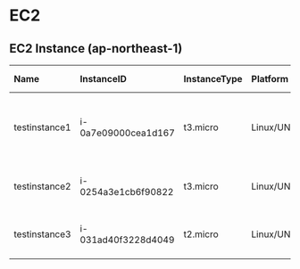 # EC2
## EC2 Instance (ap-northeast-1)
|Name|InstanceID|InstanceType|Platform|Architecture|AMI ID|AZ|Public IP|Private IP|Security Group|Role Name|
|:--|:--|:--|:--|:--|:--|:--|:--|:--|:--|:--|
|testinstance1|i-0a7e09000cea1d167|t3.micro|Linux/UNIX|x86_64|ami-06ee4e2261a4dc5c3|ap-northeast-1a|43.207.113.224|10.1.0.53|ec2-rds-1<br>ksnet-dev-opmng-sg|ksnet-dev-testrole|
|testinstance2|i-0254a3e1cb6f90822|t3.micro|Linux/UNIX|x86_64|ami-06ee4e2261a4dc5c3|ap-northeast-1a|35.77.81.184|10.1.0.233|ksnet-dev-opmng-sg|ksnet-dev-testrole|
|testinstance3|i-031ad40f3228d4049|t2.micro|Linux/UNIX|x86_64|ami-0ffac3e16de16665e|ap-northeast-1c|-|10.1.11.115|ksnet-dev-opmng-sg|ksnet-dev-testrole|

